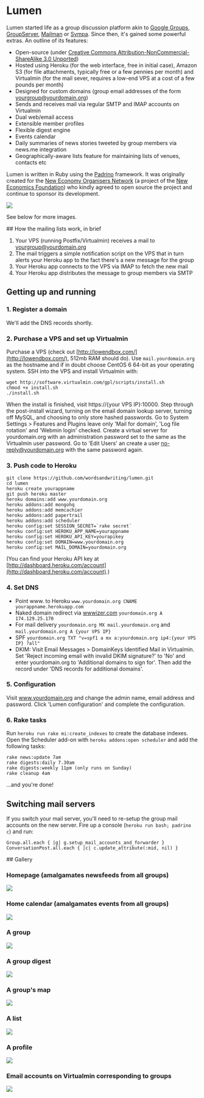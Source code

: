 # Lumen

Lumen started life as a group discussion platform akin to [Google Groups](http://groups.google.com), [GroupServer](http://groupserver.org/), 
[Mailman](http://www.list.org/) or [Sympa](http://www.sympa.org/). Since then, it's gained some powerful extras. An outline of its features:

* Open-source (under [Creative Commons Attribution-NonCommercial-ShareAlike 3.0 Unported](http://creativecommons.org/licenses/by-nc-sa/3.0/))
* Hosted using Heroku (for the web interface, free in initial case), Amazon S3 (for file attachments, typically free or a few pennies per month) and Virtualmin (for the mail sever, requires a low-end VPS at a cost of a few pounds per month)
* Designed for custom domains (group email addresses of the form yourgroup@yourdomain.org)
* Sends and receives mail via regular SMTP and IMAP accounts on Virtualmin
* Dual web/email access
* Extensible member profiles
* Flexible digest engine
* Events calendar
* Daily summaries of news stories tweeted by group members via news.me integration
* Geographically-aware lists feature for maintaining lists of venues, contacts etc

Lumen is written in Ruby using the [Padrino](http://padrinorb.com/) framework. It was originally created for the [New Economy Organisers Network](http://neweconomyorganisersnetwork.org/) (a project of the  [New Economics Foundation](http://neweconomics.org/)) who kindly agreed to open source the project and continue to sponsor its development.

[<img src="http://wordsandwriting.github.io/lumen/images/top.jpg">](http://wordsandwriting.github.io/lumen/images/top.jpg)

See below for more images.

## How the mailing lists work, in brief

1. Your VPS (running Postfix/Virtualmin) receives a mail to yourgroup@yourdomain.org
2. The mail triggers a simple notification script on the VPS that in turn alerts your Heroku app to the fact there's a new message for the group
3. Your Heroku app connects to the VPS via IMAP to fetch the new mail
4. Your Heroku app distributes the message to group members via SMTP

## Getting up and running

### 1. Register a domain

We'll add the DNS records shortly.

###  2. Purchase a VPS and set up Virtualmin

Purchase a VPS (check out [http://lowendbox.com/](http://lowendbox.com/), 512mb RAM should do). Use `mail.yourdomain.org` as the hostname and if in doubt choose CentOS 6 64-bit as your operating system. SSH into the VPS and install Virtualmin with:

```
wget http://software.virtualmin.com/gpl/scripts/install.sh
chmod +x install.sh
./install.sh
```

When the install is finished, visit https://{your VPS IP}:10000. Step through the post-install wizard, turning on the email domain lookup server, turning off MySQL, and choosing to only store hashed passwords. Go to System Settings > Features and Plugins leave only 'Mail for domain', 'Log file rotation' and 'Webmin login' checked. Create a virtual server for yourdomain.org with an administration password set to the same as the Virtualmin user password. Go to 'Edit Users' an create a user no-reply@yourdomain.org with the same password again.

### 3. Push code to Heroku

```
git clone https://github.com/wordsandwriting/lumen.git
cd lumen
heroku create yourappname
git push heroku master
heroku domains:add www.yourdomain.org
heroku addons:add mongohq
heroku addons:add memcachier
heroku addons:add papertrail
heroku addons:add scheduler
heroku config:set SESSION_SECRET=`rake secret`
heroku config:set HEROKU_APP_NAME=yourappname
heroku config:set HEROKU_API_KEY=yourapikey
heroku config:set DOMAIN=www.yourdomain.org
heroku config:set MAIL_DOMAIN=yourdomain.org
```

(You can find your Heroku API key at [http://dashboard.heroku.com/account](http://dashboard.heroku.com/account).)

### 4. Set DNS

* Point www. to Heroku `www.yourdomain.org CNAME yourappname.herokuapp.com`
* Naked domain redirect via [wwwizer.com](http://wwwizer.com) `yourdomain.org A 174.129.25.170` 
* For mail delivery `yourdomain.org MX mail.yourdomain.org` and `mail.yourdomain.org A {your VPS IP}`
* SPF `yourdomain.org TXT "v=spf1 a mx a:yourdomain.org ip4:{your VPS IP} ?all"`
* DKIM: Visit Email Messages > DomainKeys Identified Mail in Virtualmin. Set 'Reject incoming email with invalid DKIM signature?' to 'No' and enter yourdomain.org to 'Additional domains to sign for'. Then add the record under 'DNS records for additional domains'.

### 5. Configuration

Visit www.yourdomain.org and change the admin name, email address and password. Click 'Lumen configuration' and complete the configuration.

### 6. Rake tasks

Run `heroku run rake mi:create_indexes` to create the database indexes. Open the Scheduler add-on with `heroku addons:open scheduler` and add the following tasks:
```
rake news:update 7am
rake digests:daily 7.30am
rake digests:weekly 11pm (only runs on Sunday)
rake cleanup 4am
```

...and you're done!

## Switching mail servers

If you switch your mail server, you'll need to re-setup the group mail accounts on the new server. Fire up a console (`heroku run bash; padrino c`) and run:
```
Group.all.each { |g| g.setup_mail_accounts_and_forwarder }
ConversationPost.all.each { |c| c.update_attribute(:mid, nil) }
```

## Gallery

### Homepage (amalgamates newsfeeds from all groups)
[<img src="http://wordsandwriting.github.io/lumen/images/home.jpg">](http://wordsandwriting.github.io/lumen/images/home.jpg)

### Home calendar (amalgamates events from all groups)
[<img src="http://wordsandwriting.github.io/lumen/images/calendar.jpg">](http://wordsandwriting.github.io/lumen/images/calendar.jpg)

### A group
[<img src="http://wordsandwriting.github.io/lumen/images/group.jpg">](http://wordsandwriting.github.io/lumen/images/group.jpg)

### A group digest
[<img src="http://wordsandwriting.github.io/lumen/images/digest.jpg">](http://wordsandwriting.github.io/lumen/images/digest.jpg)

### A group's map
[<img src="http://wordsandwriting.github.io/lumen/images/map.jpg">](http://wordsandwriting.github.io/lumen/images/map.jpg)

### A list
[<img src="http://wordsandwriting.github.io/lumen/images/list.jpg">](http://wordsandwriting.github.io/lumen/images/list.jpg)

### A profile 
[<img src="http://wordsandwriting.github.io/lumen/images/profile.jpg">](http://wordsandwriting.github.io/lumen/images/profile.jpg)

### Email accounts on Virtualmin corresponding to groups 
[<img src="http://wordsandwriting.github.io/lumen/images/virtualmin.jpg">](http://wordsandwriting.github.io/lumen/images/virtualmin.jpg)

